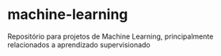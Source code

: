# machine-learning
Repositório para projetos de Machine Learning, principalmente relacionados a aprendizado supervisionado
